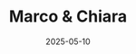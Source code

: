 ---
title: "Marco & Chiara"
date: 2025-05-10
excerpt: "A sunny engagement session in the park."
draft: false
---